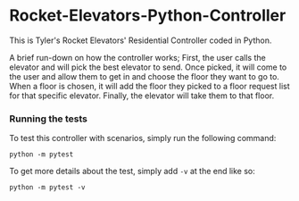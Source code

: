 # Rocket-Elevators-Python-Controller
This is Tyler's Rocket Elevators' Residential Controller coded in Python.

A brief run-down on how the controller works; First, the user calls the elevator and will pick the best elevator to send. Once picked, it will come to the user and allow them to get in and choose the floor they want to go to. When a floor is chosen, it will add the floor they picked to a floor request list for that specific elevator. Finally, the elevator will take them to that floor.

### Running the tests

To test this controller with scenarios, simply run the following command:

`python -m pytest`

To get more details about the test, simply add `-v` at the end like so:

`python -m pytest -v`